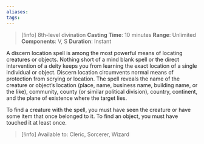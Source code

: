 ```yaml
---
aliases: 
tags:
---
```

>[!info]
>8th-level divination
>**Casting Time**: 10 minutes
>**Range**: Unlimited
>**Components**: V, S
>**Duration**: Instant

A discern location spell is among the most powerful means of locating creatures or objects. Nothing short of a mind blank spell or the direct intervention of a deity keeps you from learning the exact location of a single individual or object. Discern location circumvents normal means of protection from scrying or location. The spell reveals the name of the creature or object’s location (place, name, business name, building name, or the like), community, county (or similar political division), country, continent, and the plane of existence where the target lies.

To find a creature with the spell, you must have seen the creature or have some item that once belonged to it. To find an object, you must have touched it at least once.

>[!info] Available to:
>Cleric, Sorcerer, Wizard